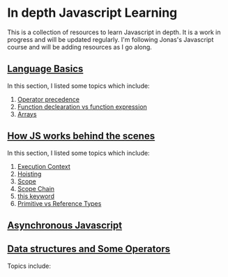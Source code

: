 # In depth Javascript Learning

This is a collection of resources to learn Javascript in depth. It is a work in progress and will be updated regularly. I'm following Jonas's Javascript course and will be adding resources as I go along.

## [Language Basics](./LanguageBasic/languageBasics.md)

In this section, I listed some topics which include:

1. [Operator precedence](./LanguageBasic/languageBasics.md#operator-precedence)
2. [Function declearation vs function expression](./LanguageBasic/languageBasics.md#function-declearation-vs-function-expression)
3. [Arrays](./LanguageBasic/languageBasics.md#arrays)

## [How JS works behind the scenes](./HowJSWorks/howJSWorks.md)

In this section, I listed some topics which include:

1. [Execution Context](./HowJSWorks/howJSWorks.md#execution-context)
2. [Hoisting](./HowJSWorks/howJSWorks.md#hoisting)
3. [Scope](./HowJSWorks/howJSWorks.md#scope)
4. [Scope Chain](./HowJSWorks/howJSWorks.md#scope-chain)
5. [this keyword](./HowJSWorks/howJSWorks.md#this-keyword)
6. [Primitive vs Reference Types](./HowJSWorks/howJSWorks.md#primitive-vs-reference-types)

## [Asynchronous Javascript](./AsynchronousJavascript/async.md)

## [Data structures and Some Operators](./DataStructures/dataStructures.md)

Topics include:
